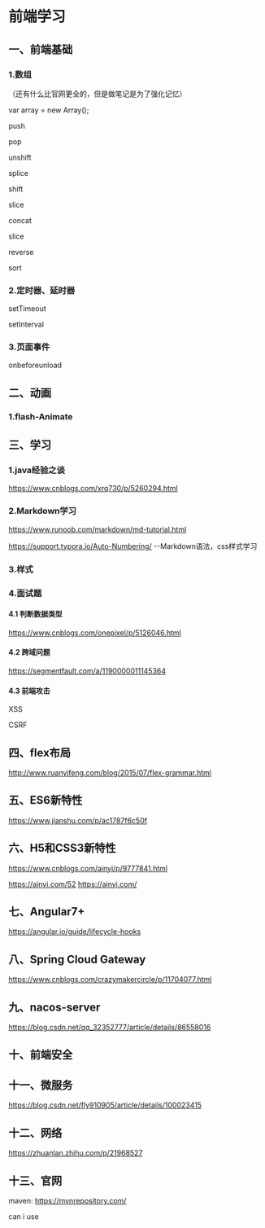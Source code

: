 # 前端学习

## 一、前端基础

### **1.数组**

（还有什么比官网更全的，但是做笔记是为了强化记忆）

var array = new Array();

push

pop

unshift

splice

shift

slice

concat

slice

reverse

sort



### **2.定时器、延时器**

setTimeout

setInterval



### **3.页面事件**

onbeforeunload



## 二、动画

### **1.flash-Animate**



## 三、**学习**

### 1.java经验之谈

https://www.cnblogs.com/xrq730/p/5260294.html



### 2.Markdown学习

https://www.runoob.com/markdown/md-tutorial.html

https://support.typora.io/Auto-Numbering/ --Markdown语法，css样式学习



### 3.样式



### 4.面试题

#### 4.1 判断数据类型

https://www.cnblogs.com/onepixel/p/5126046.html

#### 4.2 跨域问题

https://segmentfault.com/a/1190000011145364

#### 4.3 前端攻击

XSS 

CSRF



## 四、flex布局

http://www.ruanyifeng.com/blog/2015/07/flex-grammar.html





## 五、ES6新特性

https://www.jianshu.com/p/ac1787f6c50f





## 六、H5和CSS3新特性

https://www.cnblogs.com/ainyi/p/9777841.html

https://ainyi.com/52           https://ainyi.com/



## 七、Angular7+

https://angular.io/guide/lifecycle-hooks



## 八、Spring Cloud Gateway

https://www.cnblogs.com/crazymakercircle/p/11704077.html



## 九、nacos-server

https://blog.csdn.net/qq_32352777/article/details/86558016



## 十、前端安全





## 十一、微服务

https://blog.csdn.net/fly910905/article/details/100023415





## 十二、网络

https://zhuanlan.zhihu.com/p/21968527





## 十三、官网

maven: https://mvnrepository.com/

can i use

